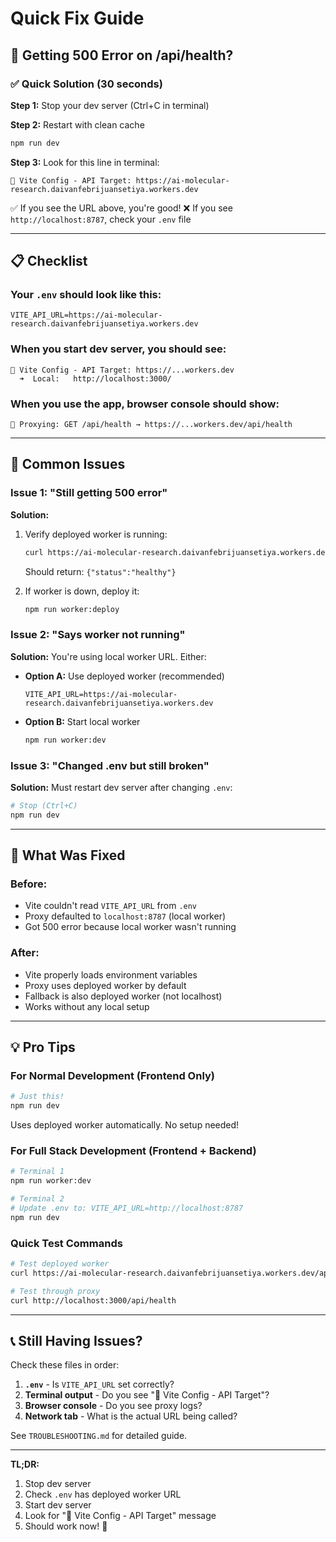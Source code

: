 # Quick Fix Guide

## 🚨 Getting 500 Error on /api/health?

### ✅ Quick Solution (30 seconds)

**Step 1:** Stop your dev server (Ctrl+C in terminal)

**Step 2:** Restart with clean cache
```bash
npm run dev
```

**Step 3:** Look for this line in terminal:
```
🔧 Vite Config - API Target: https://ai-molecular-research.daivanfebrijuansetiya.workers.dev
```

✅ If you see the URL above, you're good!
❌ If you see `http://localhost:8787`, check your `.env` file

---

## 📋 Checklist

### Your `.env` should look like this:
```env
VITE_API_URL=https://ai-molecular-research.daivanfebrijuansetiya.workers.dev
```

### When you start dev server, you should see:
```
🔧 Vite Config - API Target: https://...workers.dev
  ➜  Local:   http://localhost:3000/
```

### When you use the app, browser console should show:
```
📡 Proxying: GET /api/health → https://...workers.dev/api/health
```

---

## 🔧 Common Issues

### Issue 1: "Still getting 500 error"
**Solution:**
1. Verify deployed worker is running:
   ```bash
   curl https://ai-molecular-research.daivanfebrijuansetiya.workers.dev/api/health
   ```
   Should return: `{"status":"healthy"}`

2. If worker is down, deploy it:
   ```bash
   npm run worker:deploy
   ```

### Issue 2: "Says worker not running"
**Solution:**
You're using local worker URL. Either:
- **Option A:** Use deployed worker (recommended)
  ```env
  VITE_API_URL=https://ai-molecular-research.daivanfebrijuansetiya.workers.dev
  ```
  
- **Option B:** Start local worker
  ```bash
  npm run worker:dev
  ```

### Issue 3: "Changed .env but still broken"
**Solution:**
Must restart dev server after changing `.env`:
```bash
# Stop (Ctrl+C)
npm run dev
```

---

## 🎯 What Was Fixed

### Before:
- Vite couldn't read `VITE_API_URL` from `.env`
- Proxy defaulted to `localhost:8787` (local worker)
- Got 500 error because local worker wasn't running

### After:
- Vite properly loads environment variables
- Proxy uses deployed worker by default
- Fallback is also deployed worker (not localhost)
- Works without any local setup

---

## 💡 Pro Tips

### For Normal Development (Frontend Only)
```bash
# Just this!
npm run dev
```
Uses deployed worker automatically. No setup needed!

### For Full Stack Development (Frontend + Backend)
```bash
# Terminal 1
npm run worker:dev

# Terminal 2
# Update .env to: VITE_API_URL=http://localhost:8787
npm run dev
```

### Quick Test Commands
```bash
# Test deployed worker
curl https://ai-molecular-research.daivanfebrijuansetiya.workers.dev/api/health

# Test through proxy
curl http://localhost:3000/api/health
```

---

## 📞 Still Having Issues?

Check these files in order:

1. **`.env`** - Is `VITE_API_URL` set correctly?
2. **Terminal output** - Do you see "🔧 Vite Config - API Target"?
3. **Browser console** - Do you see proxy logs?
4. **Network tab** - What is the actual URL being called?

See `TROUBLESHOOTING.md` for detailed guide.

---

**TL;DR:**
1. Stop dev server
2. Check `.env` has deployed worker URL
3. Start dev server
4. Look for "🔧 Vite Config - API Target" message
5. Should work now! 🎉
